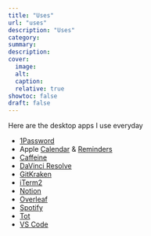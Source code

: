 ```yaml
---
title: "Uses"
url: "uses"
description: "Uses"
category:
summary:
description: 
cover:
  image:
  alt:
  caption: 
  relative: true
showtoc: false
draft: false
---
```


Here are the desktop apps I use everyday

- [1Password](https://1password.com)
- Apple [Calendar](https://www.icloud.com/calendar) & [Reminders](https://www.icloud.com/reminders)
- [Caffeine](https://intelliscapesolutions.com/apps/caffeine)
- [DaVinci Resolve](https://www.blackmagicdesign.com/products/davinciresolve/)
- [GitKraken](https://www.gitkraken.com/)
- [iTerm2](https://iterm2.com/)
- [Notion](https://notion.so)
- [Overleaf](https://www.overleaf.com/)
- [Spotify](https://www.spotify.com/)
- [Tot](https://tot.rocks/)
- [VS Code](https://code.visualstudio.com/)
